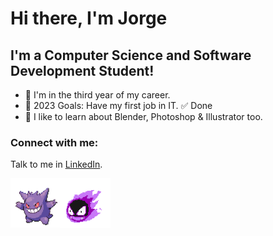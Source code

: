 # Hi there, I'm Jorge 

## I'm a Computer Science and Software Development Student!

- 🌱 I'm in the third year of my career.
- 🥅 2023 Goals: Have my first job in IT. ✅ Done
- 🦜 I like to learn about Blender, Photoshop & Illustrator too.

### Connect with me:
Talk to me in [LinkedIn](https://www.linkedin.com/in/jorgetohme/).

<img align="left" alt="Gengar gif" width="80px" src="./img/Gengar.gif" style="paddin-right: 270px;"/>
<img align="left" alt="Gastly gif" width="80px" src="./img/Gastly.gif" />
